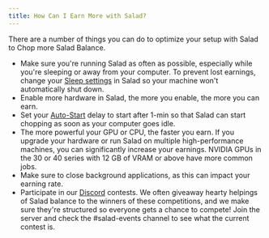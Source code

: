 ```yaml
---
title: How Can I Earn More with Salad?
---
```


There are a number of things you can do to optimize your setup with Salad to Chop more Salad Balance.

- Make sure you're running Salad as often as possible, especially while you're sleeping or away from your computer. To
  prevent lost earnings, change your [Sleep settings](/docs/guides/using-salad/how-to-disable-sleep-mode) in Salad so
  your machine won't automatically shut down.
- Enable more hardware in Salad, the more you enable, the more you can earn.
- Set your [Auto-Start](/docs/guides/using-salad/salad-app-settings#auto-start) delay to start after 1-min so that Salad
  can start chopping as soon as your computer goes idle.
- The more powerful your GPU or CPU, the faster you earn. If you upgrade your hardware or run Salad on multiple
  high-performance machines, you can significantly increase your earnings. NVIDIA GPUs in the 30 or 40 series with 12 GB
  of VRAM or above have more common jobs.
- Make sure to close background applications, as this can impact your earning rate.
- Participate in our [Discord](http://discord.gg/salad) contests. We often giveaway hearty helpings of Salad balance to
  the winners of these competitions, and we make sure they're structured so everyone gets a chance to compete! Join the
  server and check the #salad-events channel to see what the current contest is.

